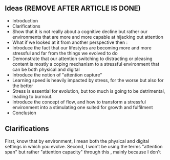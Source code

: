 
## Ideas (REMOVE AFTER ARTICLE IS DONE)
- Introduction
- Clarifications
- Show that it is not really about a cognitive decline but rather our environments that are more and more capable at hijacking out attention
- What if we looked at it from another perspective then :
- Introduce the fact that our lifestyles are becoming more and more stressful and far from the things we evolved to do
- Demonstrate that our attention switching to distracting or pleasing content is mostly a coping mechanism to a stressful environment that can be both physical and digital
- Introduce the notion of "attention capture"
- Learning speed is heavily impacted by stress, for the worse but also for the better
- Stress is essential for evolution, but too much is going to be detrimental, leading to burnout.
- Introduce the concept of flow, and how to transform a stressful environment into a stimulating one suited for growth and fulfilment
- Conclusion

## Clarifications
First, know that by environment, I mean both the physical and digital settings in which you evolve.
Second, I won't be using the terms "attention span" but rather "attention capacity" through this , mainly because I don't 




